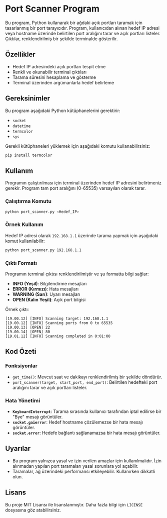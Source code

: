 # Port Scanner Program

Bu program, Python kullanarak bir ağdaki açık portları taramak için tasarlanmış bir port tarayıcıdır. Program, kullanıcıdan alınan hedef IP adresi veya hostname üzerinde belirtilen port aralığını tarar ve açık portları listeler. Çıktılar, renklendirilmiş bir şekilde terminalde gösterilir.

## Özellikler
- Hedef IP adresindeki açık portları tespit etme
- Renkli ve okunabilir terminal çıktıları
- Tarama süresini hesaplama ve gösterme
- Terminal üzerinden argümanlarla hedef belirleme

## Gereksinimler

Bu program aşağıdaki Python kütüphanelerini gerektirir:
- `socket`
- `datetime`
- `termcolor`
- `sys`

Gerekli kütüphaneleri yüklemek için aşağıdaki komutu kullanabilirsiniz:
```bash
pip install termcolor
```

## Kullanım

Programın çalıştırılması için terminal üzerinden hedef IP adresini belirtmeniz gerekir. Program tam port aralığını (0-65535) varsayılan olarak tarar.

### Çalıştırma Komutu
```bash
python port_scanner.py <Hedef_IP>
```

### Örnek Kullanım
Hedef IP adresi olarak `192.168.1.1` üzerinde tarama yapmak için aşağıdaki komut kullanılabilir:
```bash
python port_scanner.py 192.168.1.1
```

### Çıktı Formatı
Programın terminal çıktısı renklendirilmiştir ve şu formatta bilgi sağlar:
- **INFO (Yeşil)**: Bilgilendirme mesajları
- **ERROR (Kırmızı)**: Hata mesajları
- **WARNING (Sarı)**: Uyarı mesajları
- **OPEN (Kalın Yeşil)**: Açık port bilgisi

Örnek çıktı:
```
[19.00.12] [INFO] Scanning target: 192.168.1.1
[19.00.12] [INFO] Scanning ports from 0 to 65535
[19.00.13] [OPEN] 22
[19.00.14] [OPEN] 80
[19.01.12] [INFO] Scanning completed in 0:01:00
```

## Kod Özeti

### Fonksiyonlar
- `get_time()`: Mevcut saat ve dakikayı renklendirilmiş bir şekilde döndürür.
- `port_scanner(target, start_port, end_port)`: Belirtilen hedefteki port aralığını tarar ve açık portları listeler.

### Hata Yönetimi
- **`KeyboardInterrupt`**: Tarama sırasında kullanıcı tarafından iptal edilirse bir "Bye" mesajı görüntüler.
- **`socket.gaierror`**: Hedef hostname çözülemezse bir hata mesajı görüntüler.
- **`socket.error`**: Hedefe bağlantı sağlanamazsa bir hata mesajı görüntüler.

## Uyarılar
- Bu program yalnızca yasal ve izin verilen amaçlar için kullanılmalıdır. İzin alınmadan yapılan port taramaları yasal sorunlara yol açabilir.
- Taramalar, ağ üzerindeki performansı etkileyebilir. Kullanırken dikkatli olun.

## Lisans
Bu proje MIT Lisansı ile lisanslanmıştır. Daha fazla bilgi için `LICENSE` dosyasına göz atabilirsiniz.

